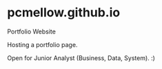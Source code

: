 # pcmellow.github.io
Portfolio Website

Hosting a portfolio page. 

Open for Junior Analyst (Business, Data, System). 
:)
